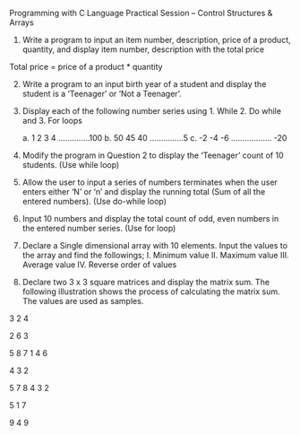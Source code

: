 Programming with C Language
Practical Session – Control Structures & Arrays

1. Write a program to input an item number, description, price of a product, quantity, and display item number, description with the total price 


Total price = price of a product * quantity

2. Write a program to an input birth year of a student and display the student is a ‘Teenager’ or ‘Not a Teenager’.

3. Display each of the following number series using 1. While 2. Do while and 3. For loops

    a. 1 2 3 4 …………..100
    b. 50 45 40 …………...5
    c. -2 -4 -6 ……………… -20

4. Modify the program in Question 2 to display the ‘Teenager’ count of 10 students. (Use while loop)

5.  Allow the user to input a series of numbers terminates when the user enters either ‘N’ or ‘n’ and display the running total (Sum of all the entered numbers). (Use do-while loop)

6. Input 10 numbers and display the total count of odd, even numbers in the entered number series. (Use for loop)

7. Declare a Single dimensional array with 10 elements. Input the values to the array and find   the followings;
    I. Minimum value
    II. Maximum value
    III. Average value
    IV. Reverse order of values

8.  Declare two 3 x 3 square matrices and display the matrix sum.
The following illustration shows the process of calculating the matrix sum. The values are used as samples.

3
2
4

2
6
3

5
8
7
1
4
6

4
3
2

5
7
8
4
3
2

5
1
7

9
4
9

